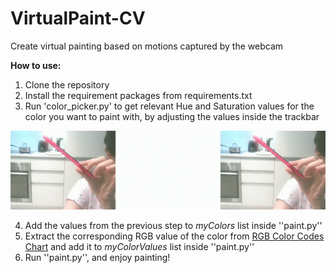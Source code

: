 # VirtualPaint-CV
Create virtual painting based on motions captured by the webcam

**How to use:** 
1. Clone the repository
2. Install the requirement packages from requirements.txt
3. Run 'color_picker.py' to get relevant Hue and Saturation values for the color you want to paint with, by adjusting the values inside the trackbar

![Color Picker GIF](./thumbnails/color_picker.gif)

4. Add the values from the previous step to *myColors* list inside ''paint.py''
5. Extract the corresponding RGB value of the color from [RGB Color Codes Chart](https://www.rapidtables.com/web/color/RGB_Color.html) and add it to *myColorValues* list inside ''paint.py''
6. Run ''paint.py'', and enjoy painting!